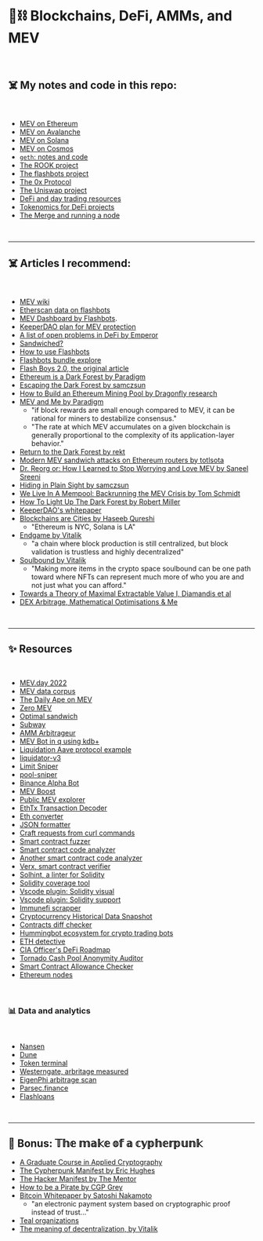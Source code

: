 # 🧱⛓ Blockchains, DeFi, AMMs, and MEV

<br>


## ☠️ My notes and code in this repo:

<br>

* [MEV on Ethereum](https://github.com/bt3gl-labs/Scratch-Space-Stateful-Blockchains/tree/main/MEV)
* [MEV on Avalanche](https://github.com/bt3gl-labs/Scratch-Space-Stateful-Blockchains/tree/main/MEV_on_Avalanche)
* [MEV on Solana](https://github.com/bt3gl-labs/Blockchains-AMMs-and-MEV/tree/main/MEV_on_Solana)
* [MEV on Cosmos](https://github.com/bt3gl-labs/Blockchain-DeFi-and-MEV/tree/main/MEV_on_Cosmos)
* [`geth`: notes and code](https://github.com/bt3gl-labs/Stateful-Blockchains-and-Flashbots/tree/main/geth_and_k8s)
* [The ROOK project](https://github.com/bt3gl-labs/Scratch-Space-Stateful-Blockchains/tree/main/ROOK)
* [The flashbots project](https://github.com/bt3gl-labs/Blockchain-DeFi-and-MEV/tree/main/flashbots)
* [The 0x Protocol](https://github.com/bt3gl-labs/Scratch-Space-Stateful-Blockchains/tree/main/0x_Protocol)
* [The Uniswap project](https://github.com/bt3gl-labs/Scratch-Space-Stateful-Blockchains/tree/main/Uniswap)
* [DeFi and day trading resources](https://github.com/bt3gl-labs/Blockchains-AMMs-and-MEV/tree/main/DeFi)
* [Tokenomics for DeFi projects](https://github.com/bt3gl-labs/Blockchains-AMMs-and-MEV/tree/main/Tokenomics)
* [The Merge and running a node](https://github.com/bt3gl-labs/Blockchain-DeFi-and-MEV/tree/main/The-Merge)


<br>

---

## ☠️ Articles I recommend:

<br>

- [MEV wiki](https://www.mev.wiki/)
- [Etherscan data on flashbots](https://etherscan.io/blocks/label/flashbots)
- [MEV Dashboard by Flashbots](https://explore.flashbots.net/).
- [KeeperDAO plan for MEV protection](https://blog.keeperdao.com/how-to-protect-yourself-from-mev-and-get-paid-for-it/)
- [A list of open problems in DeFi by Emperor](https://mirror.xyz/0xemperor.eth/0guEj0CYt5V8J5AKur2_UNKyOhONr1QJaG4NGDF0YoQ)
- [Sandwiched?](https://sandwiched.wtf/)
- [How to use Flashbots](https://cryptomarketpool.com/how-to-use-flashbots/)
- [Flashbots bundle explore](https://flashbots-explorer.marto.lol/)
- [Flash Boys 2.0, the original article](https://arxiv.org/pdf/1904.05234.pdf)
- [Ethereum is a Dark Forest by Paradigm](https://www.paradigm.xyz/2020/08/ethereum-is-a-dark-forest)
- [Escaping the Dark Forest by samczsun](https://samczsun.com/escaping-the-dark-forest/)
- [How to Build an Ethereum Mining Pool by Dragonfly research](https://medium.com/dragonfly-research/how-to-build-an-ethereum-mining-pool-6be356520b7a)
- [MEV and Me by Paradigm](https://research.paradigm.xyz/MEV)
   - "if block rewards are small enough compared to MEV, it can be rational for miners to destabilize consensus."
   - "The rate at which MEV accumulates on a given blockchain is generally proportional to the complexity of its application-layer behavior."
- [Return to the Dark Forest by rekt](https://rekt.news/return-to-the-dark-forest/)
- [Modern MEV sandwich attacks on Ethereum routers by totlsota](https://mirror.xyz/totlsota.eth/9JaNkZ1XQfQD6Y79aLYHC_kb_dSBoJ2JYiag5BuGGM8)
- [Dr. Reorg or: How I Learned to Stop Worrying and Love MEV by Saneel Sreeni](https://medium.com/dragonfly-research/dr-reorg-or-how-i-learned-to-stop-worrying-and-love-mev-2ee72b428d1d)
- [Hiding in Plain Sight by samczsun](https://samczsun.com/hiding-in-plain-sight/)
- [We Live In A Mempool: Backrunning the MEV Crisis by Tom Schmidt](https://medium.com/dragonfly-research/we-live-in-a-mempool-backrunning-the-mev-crisis-a4ea0b493b05)
- [How To Light Up The Dark Forest by Robert Miller](https://writings.flashbots.net/writings/the-anatomy-of-an-inspector/)
- [KeeperDAO's whitepaper](https://github.com/keeperdao/whitepaper/blob/main/whitepaper.pdf)
- [Blockchains are Cities by Haseeb Qureshi](https://medium.com/dragonfly-research/blockchains-are-cities-564327013f86)
   * "Ethereum is NYC, Solana is LA" 
- [Endgame by Vitalik](https://vitalik.ca/general/2021/12/06/endgame.html)
   * "a chain where block production is still centralized, but block validation is trustless and highly decentralized"
- [Soulbound by Vitalik](https://vitalik.eth.limo/general/2022/01/26/soulbound.html)  
   * "Making more items in the crypto space soulbound can be one path toward where NFTs can represent much more of who you are and not just what you can afford."
- [Towards a Theory of Maximal Extractable Value I, Diamandis et al](https://people.eecs.berkeley.edu/~ksk/files/MEV_CFMM.pdf)
- [DEX Arbitrage, Mathematical Optimisations & Me](https://noxx.substack.com/p/dex-arbitrage-mathematical-optimisations)

<br>

---

## ✨ Resources

<br>

* [MEV.day 2022](https://mevday.org/)
* [MEV data corpus](https://github.com/manifoldfinance/mev-corpus)
* [The Daily Ape on MEV](https://thedailyape.notion.site/MEV-8713cb4c2df24f8483a02135d657a221)
* [Zero MEV](https://www.zeromev.org/)
* [Optimal sandwich](https://github.com/mevcheb/optimal-sandwich)
* [Subway](https://github.com/libevm/subway)
* [AMM Arbitrageur](https://github.com/paco0x/amm-arbitrageur)
* [MEV Bot in q using kdb+](https://github.com/sambacha/q-evm)
* [Liquidation Aave protocol example](https://github.com/ialberquilla/aave-liquidation)
* [liquidator-v3](https://github.com/blockworks-foundation/liquidator-v3)
* [Limit Sniper](https://github.com/CryptoGnome/Limit-Sniper)
* [pool-sniper](https://github.com/Anish-Agnihotri/pool-sniper)
* [Binance Alpha Bot](https://github.com/duckdegen/apebot)
* [MEV Boost](https://boost.flashbots.net/)
* [Public MEV explorer](https://metablock.dev/tools/mev/)
* [EthTx Transaction Decoder](https://ethtx.info/)
* [Eth converter](https://eth-converter.com/)
* [JSON formatter](https://jsonformatter.curiousconcept.com/)
* [Craft requests from curl commands](https://reqbin.com/)
* [Smart contract fuzzer](https://github.com/crytic/echidna)
* [Smart contract code analyzer](https://github.com/crytic/slither)
* [Another smart contract code analyzer](https://github.com/ConsenSys/mythril)
* [Verx, smart contract verifier](http://verx.ch/)
* [Solhint, a linter for Solidity](https://github.com/protofire/solhint)
* [Solidity coverage tool](https://github.com/sc-forks/solidity-coverage)
* [Vscode plugin: Solidity visual](https://marketplace.visualstudio.com/items?itemName=tintinweb.solidity-visual-auditor)
* [Vscode plugin: Solidity support](https://marketplace.visualstudio.com/items?itemName=JuanBlanco.solidity)
* [Immunefi scrapper](https://github.com/pratraut/scrapyFi)
* [Cryptocurrency Historical Data Snapshot](https://coinmarketcap.com/historical/)
* [Contracts diff checker](https://etherscan.io/contractdiffchecker)
* [Hummingbot ecosystem for crypto trading bots](https://hummingbot.org/)
* [ETH detective](https://www.ethtective.com/address/)
* [CIA Officer's DeFi Roadmap](https://github.com/OffcierCia/DeFi-Developer-Road-Map#transaction-visualization-scoring--tracking)
* [Tornado Cash Pool Anonymity Auditor](https://tutela.xyz/)
* [Smart Contract Allowance Checker](https://app.unrekt.net/)
* [Ethereum nodes](https://ethereumnodes.com/)

<br>

### 📊 Data and analytics

<br>


* [Nansen](https://www.nansen.ai/)
* [Dune](https://dune.com/browse/dashboards)
* [Token terminal](https://tokenterminal.com/terminal)
* [Westerngate, arbritage measured](Westerngate.xyz)
* [EigenPhi arbitrage scan](https://eigenphi.io/)
* [Parsec.finance](https://parsec.finance/)
* [Flashloans](https://tools.blocksec.com/flashloan/eth)

<br>


---

## 📙 Bonus: 𝕋𝕙𝕖 𝕞𝕒𝕜𝕖 𝕠𝕗 𝕒 𝕔𝕪𝕡𝕙𝕖𝕣𝕡𝕦𝕟𝕜


* [A Graduate Course in Applied Cryptography](http://toc.cryptobook.us/)
* [The Cypherpunk Manifest by Eric Hughes](https://activism.net/cypherpunk/manifesto.html)
* [The Hacker Manifest by The Mentor](http://phrack.org/issues/7/3.html)
* [How to be a Pirate by CGP Grey](https://www.youtube.com/watch?v=T0fAznO1wA8)
* [Bitcoin Whitepaper by Satoshi Nakamoto](https://bitcoin.org/bitcoin.pdf)
   * "an electronic payment system based on cryptographic proof instead of trust..."
* [Teal organizations](https://reinventingorganizationswiki.com/)
* [The meaning of decentralization, by Vitalik](https://medium.com/@VitalikButerin/the-meaning-of-decentralization-a0c92b76a274)


<br>
<br>

